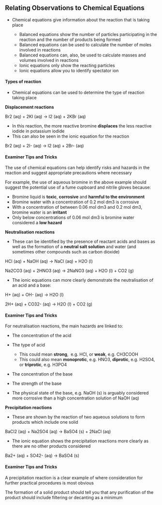## Relating Observations to Chemical Equations

* Chemical equations give information about the reaction that is taking place

  + Balanced equations show the number of particles participating in the reaction and the number of products being formed
  + Balanced equations can be used to calculate the number of moles involved in reactions
  + Balanced equations can, also, be used to calculate masses and volumes involved in reactions
  + Ionic equations only show the reacting particles
  + Ionic equations allow you to identify spectator ion

#### Types of reaction

* Chemical equations can be used to determine the type of reaction taking place

**Displacement reactions**

Br2 (aq) + 2KI (aq) → I2 (aq) + 2KBr (aq)

* In this reaction, the more reactive bromine **displaces** the less reactive iodide in potassium iodide
* This can also be seen in the ionic equation for the reaction

Br2 (aq) + 2I- (aq) → I2 (aq) + 2Br- (aq)

#### Examiner Tips and Tricks

The use of chemical equations can help identify risks and hazards in the reaction and suggest appropriate precautions where necessary

For example, the use of aqueous bromine in the above example should suggest the potential use of a fume cupboard and nitrile gloves because:

* Bromine liquid is **toxic**, **corrosive** and **harmful to the environment**
* Bromine water with a concentration of 0.2 mol dm3 is corrosive
* With a concentration of between 0.06 mol dm3 and 0.2 mol dm3, bromine water is an **irritant**
* Only below concentrations of 0.06 mol dm3 is bromine water considered a **low hazard**

**Neutralisation reactions**

* These can be identified by the presence of reactant acids and bases as well as the formation of a **neutral salt solution** and water (and sometimes other compounds such as carbon dioxide)

HCl (aq) + NaOH (aq) → NaCl (aq) + H2O (l)

Na2CO3 (aq) + 2HNO3 (aq) → 2NaNO3 (aq) + H2O (l) + CO2 (g)

* The ionic equations can more clearly demonstrate the neutralisation of an acid and a base:

H+ (aq) + OH- (aq) → H2O (l)

2H+ (aq) + CO32- (aq) → H2O (l) + CO2 (g)

#### Examiner Tips and Tricks

For neutralisation reactions, the main hazards are linked to:

* The concentration of the acid
* The type of acid

  + This could mean **strong**,  e.g. HCl, or **weak**, e.g. CH3COOH
  + This could also mean **monoprotic**, e.g. HNO3, **diprotic**, e.g. H2SO4, or **triprotic**, e.g. H3PO4
* The concentration of the base
* The strength of the base
* The physical state of the base, e.g. NaOH (s) is arguably considered more corrosive than a high concentration solution of NaOH (aq)

**Precipitation reactions**

* These are shown by the reaction of two aqueous solutions to form products which include one solid

BaCl2 (aq) + Na2SO4 (aq) → BaSO4 (s) + 2NaCl (aq)

* The ionic equation shows the precipitation reactions more clearly as there are no other products considered

Ba2+ (aq) + SO42- (aq) → BaSO4 (s)

#### Examiner Tips and Tricks

A precipitation reaction is a clear example of where consideration for further practical procedures is most obvious

The formation of a solid product should tell you that any purification of the product should include filtering or decanting as a minimum